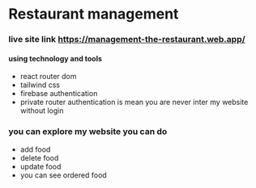 # Restaurant management
### live site link https://management-the-restaurant.web.app/

#### using technology and tools
- react router dom
- tailwind css
- firebase authentication
- private router authentication is mean you are never inter my website without login

###  you can explore my website you can do
- add food 
- delete food
- update food 
- you can see ordered food